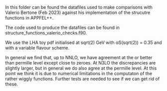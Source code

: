 In this folder can be found the datafiles used to make comparisons
with Valerio Bertone (Feb 2023) against his implementation of the
strucutre functions in APPFEL++.

The code used to produce the datafiles can be found in
structure_functions_valerio_checks.f90.

We use the LHA toy pdf initialised at sqrt(2) GeV with αS(sqrt(2)) =
0.35 and with a variable flavour scheme.

In general we find that, up to NNLO, we have agreement at the or
better than permille level except close to zeroes. At N3LO the
discrepancies are slightly larger, but in general we do also agree at
the permille level. At this point we think it is due to numerical
limitations in the computaton of the rather wiggly functions. Further
tests are needed to see if we can get rid of these.

